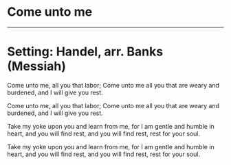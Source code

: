 # Come unto me 

***

# Setting: Handel, arr. Banks (Messiah)

Come unto me, all you that labor;
Come unto me all you that are weary and burdened,
and I will give you rest.

Come unto me, all you that labor;
Come unto me all you that are weary and burdened,
and I will give you rest.

Take my yoke upon you and learn from me,
for I am gentle and humble in heart,
and you will find rest,
and you will find rest,
rest for your soul.

Take my yoke upon you and learn from me,
for I am gentle and humble in heart,
and you will find rest,
and you will find rest,
rest for your soul.